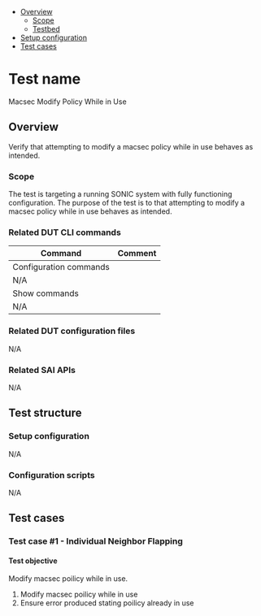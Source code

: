 - [Overview](#overview)
    - [Scope](#scope)
    - [Testbed](#testbed)
- [Setup configuration](#setup-configuration)
- [Test cases](#test-cases)

# Test name

Macsec Modify Policy While in Use

## Overview

Verify that attempting to modify a macsec policy while in use behaves as intended.

### Scope

The test is targeting a running SONIC system with fully functioning configuration.
The purpose of the test is to that attempting to modify a macsec policy while in use
behaves as intended.

### Related DUT CLI commands

| Command | Comment |
| ------- | ------- |
|Configuration commands|
| N/A |  |
|Show commands|
| N/A |

### Related DUT configuration files

N/A

### Related SAI APIs

N/A

## Test structure
### Setup configuration

N/A

### Configuration scripts

N/A

## Test cases
### Test case #1 - Individual Neighbor Flapping

#### Test objective

Modify macsec poilicy while in use.
1. Modify macsec poilicy while in use
2. Ensure error produced stating poilicy already in use
